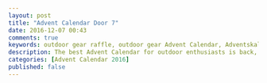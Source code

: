 ```yaml
---
layout: post
title: "Advent Calendar Door 7"
date: 2016-12-07 00:43
comments: true
keywords: outdoor gear raffle, outdoor gear Advent Calendar, Adventskalender
description: The best Advent Calendar for outdoor enthusiasts is back, full of great prizes which will enhance your adventures and make them more ultralight & fun!
categories: [Advent Calendar 2016]
published: false
---
```





<!-- more -->